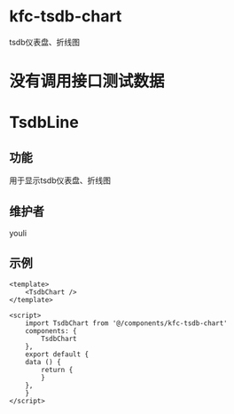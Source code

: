 # kfc-tsdb-chart
tsdb仪表盘、折线图

# 没有调用接口测试数据
# TsdbLine

## 功能
用于显示tsdb仪表盘、折线图

## 维护者
youli

## 示例
```
<template>
    <TsdbChart />
</template>

<script>
    import TsdbChart from '@/components/kfc-tsdb-chart'
    components: {
        TsdbChart
    },
    export default {
    data () {
        return {
        }
    },
    }
</script>

```

